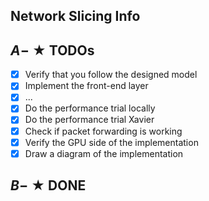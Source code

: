 ## Network Slicing Info

## $A -$ ★ TODOs
 - [x] Verify that you follow the designed model
 - [x] Implement the front-end layer
 - [x] ...
 - [x] Do the performance trial locally
 - [x] Do the performance trial Xavier
 - [x] Check if packet forwarding is working
 - [x] Verify the GPU side of the implementation
 - [x] Draw a diagram of the implementation

## $B -$ ★ DONE
